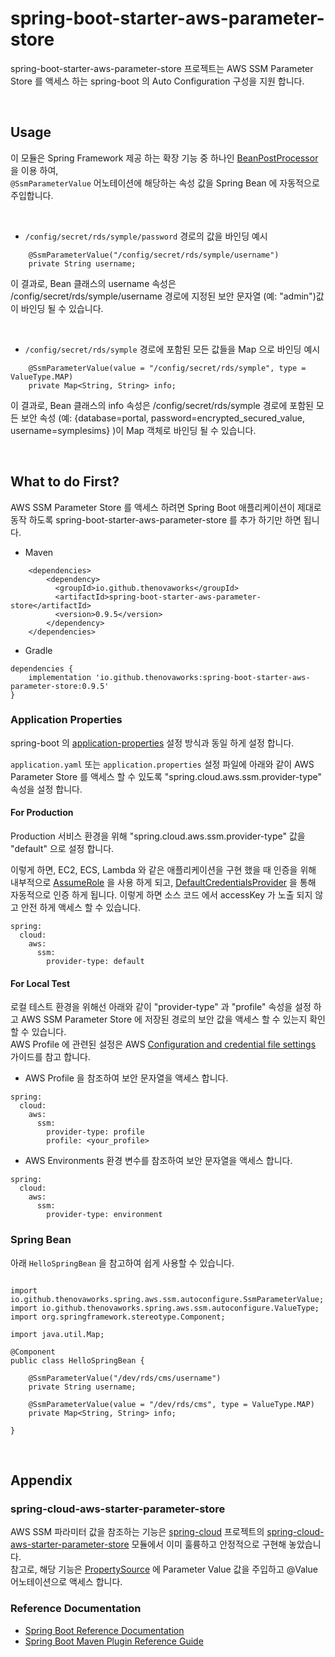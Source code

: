 # spring-boot-starter-aws-parameter-store

spring-boot-starter-aws-parameter-store 프로젝트는 AWS SSM Parameter Store 를 액세스 하는 spring-boot 의 Auto Configuration 구성을 지원 합니다. 

<br>

## Usage

이 모듈은 Spring Framework 제공 하는 확장 기능 중 하나인 [BeanPostProcessor](https://docs.spring.io/spring-framework/docs/current/reference/html/core.html#beans-factory-extension-bpp) 을 이용 하여,  
`@SsmParameterValue` 어노테이션에 해당하는 속성 값을 Spring Bean 에 자동적으로 주입합니다. 

<br>

- `/config/secret/rds/symple/password` 경로의 값을 바인딩 예시

```
    @SsmParameterValue("/config/secret/rds/symple/username")
    private String username;
```

이 결과로, Bean 클래스의 username 속성은 /config/secret/rds/symple/username 경로에 지정된 보안 문자열 (예: "admin")값이 바인딩 될 수 있습니다. 


<br>


- `/config/secret/rds/symple` 경로에 포함된 모든 값들을 Map 으로 바인딩 예시
```
    @SsmParameterValue(value = "/config/secret/rds/symple", type = ValueType.MAP)
    private Map<String, String> info;
```
이 결과로, Bean 클래스의 info 속성은 /config/secret/rds/symple 경로에 포함된 모든 보안 속성 (예: {database=portal, password=encrypted_secured_value, username=symplesims} )이 Map 객체로 바인딩 될 수 있습니다.


<br>


## What to do First?

AWS SSM Parameter Store 를 액세스 하려면 Spring Boot 애플리케이션이 제대로 동작 하도록 spring-boot-starter-aws-parameter-store 를 추가 하기만 하면 됩니다.

- Maven

```
    <dependencies>
        <dependency>
          <groupId>io.github.thenovaworks</groupId>
          <artifactId>spring-boot-starter-aws-parameter-store</artifactId>
          <version>0.9.5</version>
        </dependency>
    </dependencies>
```

- Gradle

```
dependencies {
	implementation 'io.github.thenovaworks:spring-boot-starter-aws-parameter-store:0.9.5'
}
```

### Application Properties

spring-boot 의 [application-properties](https://docs.spring.io/spring-boot/docs/current/reference/html/application-properties.html) 설정 방식과 동일 하게 설정 합니다.

`application.yaml` 또는 `application.properties` 설정 파일에 아래와 같이 AWS Parameter Store 를 액세스 할 수 있도록 "spring.cloud.aws.ssm.provider-type" 속성을 설정 합니다.

#### For Production

Production 서비스 환경을 위해 "spring.cloud.aws.ssm.provider-type" 값을 "default" 으로 설정 합니다.

이렇게 하면, EC2, ECS, Lambda 와 같은 애플리케이션을 구현 했을 때 인증을 위해 내부적으로 [AssumeRole](https://docs.aws.amazon.com/STS/latest/APIReference/API_AssumeRole.html) 을 사용 하게 되고,
[DefaultCredentialsProvider](https://sdk.amazonaws.com/java/api/latest/software/amazon/awssdk/auth/credentials/DefaultCredentialsProvider.html) 을 통해 자동적으로 인증 하게 됩니다.
이렇게 하면 소스 코드 에서 accessKey 가 노출 되지 않고 안전 하게 액세스 할 수 있습니다. 

```
spring:
  cloud:
    aws:
      ssm:
        provider-type: default
```

#### For Local Test

로컬 테스트 환경을 위해선 아래와 같이 "provider-type" 과 "profile" 속성을 설정 하고 AWS SSM Parameter Store 에 저장된 경로의 보안 값을 액세스 할 수 있는지 확인 할 수 있습니다.      
AWS Profile 에 관련된 설정은 AWS [Configuration and credential file settings](https://docs.aws.amazon.com/cli/latest/userguide/cli-configure-files.html) 가이드를 참고 합니다.  



- AWS Profile 을 참조하여 보안 문자열을 액세스 합니다.
```
spring:
  cloud:
    aws:
      ssm:
        provider-type: profile
        profile: <your_profile>
```


- AWS Environments 환경 변수를 참조하여 보안 문자열을 액세스 합니다.

```
spring:
  cloud:
    aws:
      ssm:
        provider-type: environment
```

### Spring Bean

아래 `HelloSpringBean` 을 참고하여 쉽게 사용할 수 있습니다.    
```

import io.github.thenovaworks.spring.aws.ssm.autoconfigure.SsmParameterValue;
import io.github.thenovaworks.spring.aws.ssm.autoconfigure.ValueType;
import org.springframework.stereotype.Component;

import java.util.Map;

@Component
public class HelloSpringBean {

    @SsmParameterValue("/dev/rds/cms/username")
    private String username;

    @SsmParameterValue(value = "/dev/rds/cms", type = ValueType.MAP)
    private Map<String, String> info;

}

```


<br>

## Appendix

### spring-cloud-aws-starter-parameter-store

AWS SSM 파라미터 값을 참조하는 기능은 [spring-cloud](https://spring.io/projects/spring-cloud) 프로젝트의 [spring-cloud-aws-starter-parameter-store](https://github.com/awspring/spring-cloud-aws/tree/main/spring-cloud-aws-starters/spring-cloud-aws-starter-parameter-store) 모듈에서 이미 훌륭하고 안정적으로 구현해 놓았습니다.    
참고로, 해당 기능은 [PropertySource](https://docs.spring.io/spring-boot/docs/current/reference/htmlsingle/#features.external-config) 에 Parameter Value 값을 주입하고 @Value 어노테이션으로 액세스 합니다. 



### Reference Documentation


* [Spring Boot Reference Documentation](https://docs.spring.io/spring-boot/docs/3.0.x/reference/html/)
* [Spring Boot Maven Plugin Reference Guide](https://docs.spring.io/spring-boot/docs/3.0.x/maven-plugin/reference/htmlsingle/)


